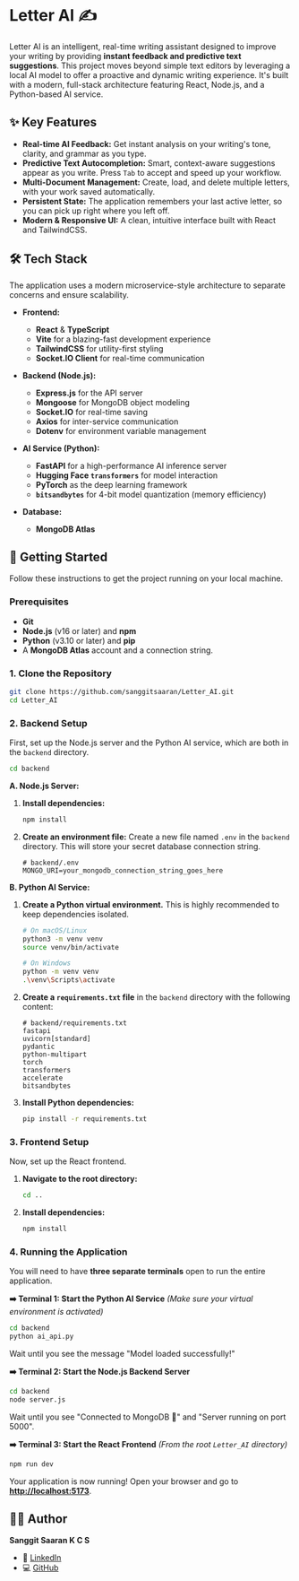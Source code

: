 # Letter AI ✍️

Letter AI is an intelligent, real-time writing assistant designed to improve your writing by providing **instant feedback and predictive text suggestions**. This project moves beyond simple text editors by leveraging a local AI model to offer a proactive and dynamic writing experience. It's built with a modern, full-stack architecture featuring React, Node.js, and a Python-based AI service.



## ✨ Key Features

-   **Real-time AI Feedback:** Get instant analysis on your writing's tone, clarity, and grammar as you type.
-   **Predictive Text Autocompletion:** Smart, context-aware suggestions appear as you write. Press `Tab` to accept and speed up your workflow.
-   **Multi-Document Management:** Create, load, and delete multiple letters, with your work saved automatically.
-   **Persistent State:** The application remembers your last active letter, so you can pick up right where you left off.
-   **Modern & Responsive UI:** A clean, intuitive interface built with React and TailwindCSS.

## 🛠️ Tech Stack

The application uses a modern microservice-style architecture to separate concerns and ensure scalability.

-   **Frontend:**
    -   **React** & **TypeScript**
    -   **Vite** for a blazing-fast development experience
    -   **TailwindCSS** for utility-first styling
    -   **Socket.IO Client** for real-time communication

-   **Backend (Node.js):**
    -   **Express.js** for the API server
    -   **Mongoose** for MongoDB object modeling
    -   **Socket.IO** for real-time saving
    -   **Axios** for inter-service communication
    -   **Dotenv** for environment variable management

-   **AI Service (Python):**
    -   **FastAPI** for a high-performance AI inference server
    -   **Hugging Face `transformers`** for model interaction
    -   **PyTorch** as the deep learning framework
    -   **`bitsandbytes`** for 4-bit model quantization (memory efficiency)

-   **Database:**
    -   **MongoDB Atlas**

## 🚀 Getting Started

Follow these instructions to get the project running on your local machine.

### Prerequisites

-   **Git**
-   **Node.js** (v16 or later) and **npm**
-   **Python** (v3.10 or later) and **pip**
-   A **MongoDB Atlas** account and a connection string.

### 1. Clone the Repository

```bash
git clone https://github.com/sanggitsaaran/Letter_AI.git
cd Letter_AI
```

### 2. Backend Setup

First, set up the Node.js server and the Python AI service, which are both in the `backend` directory.

```bash
cd backend
```

**A. Node.js Server:**

1.  **Install dependencies:**
    ```bash
    npm install
    ```

2.  **Create an environment file:** Create a new file named `.env` in the `backend` directory. This will store your secret database connection string.

    ```
    # backend/.env
    MONGO_URI=your_mongodb_connection_string_goes_here
    ```

**B. Python AI Service:**

1.  **Create a Python virtual environment.** This is highly recommended to keep dependencies isolated.
    ```bash
    # On macOS/Linux
    python3 -m venv venv
    source venv/bin/activate

    # On Windows
    python -m venv venv
    .\venv\Scripts\activate
    ```

2.  **Create a `requirements.txt` file** in the `backend` directory with the following content:
    ```
    # backend/requirements.txt
    fastapi
    uvicorn[standard]
    pydantic
    python-multipart
    torch
    transformers
    accelerate
    bitsandbytes
    ```

3.  **Install Python dependencies:**
    ```bash
    pip install -r requirements.txt
    ```

### 3. Frontend Setup

Now, set up the React frontend.

1.  **Navigate to the root directory:**
    ```bash
    cd .. 
    ```

2.  **Install dependencies:**
    ```bash
    npm install
    ```

### 4. Running the Application

You will need to have **three separate terminals** open to run the entire application.

**➡️ Terminal 1: Start the Python AI Service**
*(Make sure your virtual environment is activated)*
```bash
cd backend
python ai_api.py
```
Wait until you see the message "Model loaded successfully!"

**➡️ Terminal 2: Start the Node.js Backend Server**
```bash
cd backend
node server.js
```
Wait until you see "Connected to MongoDB 🚀" and "Server running on port 5000".

**➡️ Terminal 3: Start the React Frontend**
*(From the root `Letter_AI` directory)*
```bash
npm run dev
```

Your application is now running! Open your browser and go to **[http://localhost:5173](http://localhost:5173)**.

## 👨‍💻 Author

**Sanggit Saaran K C S**

-   🔗 [LinkedIn](https://www.linkedin.com/in/sanggit-saaran-k-c-s/)
-   💻 [GitHub](https://github.com/sanggitsaaran)